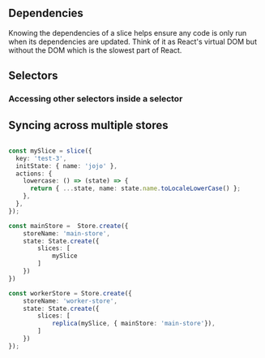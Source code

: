 ## Dependencies

Knowing the dependencies of a slice helps ensure any code is only run when its dependencies are updated. Think of it as React's virtual DOM but without the DOM which is the slowest part of React.

## Selectors
### Accessing other selectors inside a selector


## Syncing across multiple stores

```ts

const mySlice = slice({
  key: 'test-3',
  initState: { name: 'jojo' },
  actions: {
    lowercase: () => (state) => {
      return { ...state, name: state.name.toLocaleLowerCase() };
    },
  },
});

const mainStore =  Store.create({
    storeName: 'main-store',
    state: State.create({
        slices: [
            mySlice
        ]
    })
})

const workerStore = Store.create({
    storeName: 'worker-store',
    state: State.create({
        slices: [
            replica(mySlice, { mainStore: 'main-store'}),
        ]
    })
});

```
